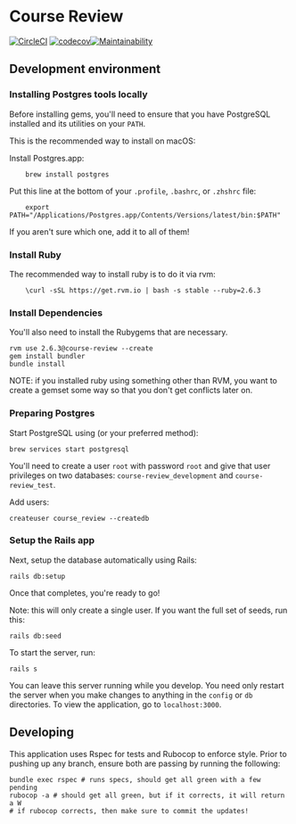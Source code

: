 # Course Review

[![CircleCI](https://circleci.com/gh/jmkoni/course_review/tree/master.svg?style=svg)](https://circleci.com/gh/jmkoni/course_review/tree/master) [![codecov](https://codecov.io/gh/jmkoni/course_review/branch/master/graph/badge.svg)](https://codecov.io/gh/jmkoni/course_review)[![Maintainability](https://api.codeclimate.com/v1/badges/9934c56b219099882c0f/maintainability)](https://codeclimate.com/github/jmkoni/course_review/maintainability)

## Development environment

### Installing Postgres tools locally

Before installing gems, you'll need to ensure that you have PostgreSQL
installed and its utilities on your `PATH`.

This is the recommended way to install on macOS:

Install Postgres.app:

        brew install postgres

Put this line at the bottom of your `.profile`, `.bashrc`, or `.zhshrc` file:

        export PATH="/Applications/Postgres.app/Contents/Versions/latest/bin:$PATH"

If you aren't sure which one, add it to all of them!

### Install Ruby

The recommended way to install ruby is to do it via rvm:

        \curl -sSL https://get.rvm.io | bash -s stable --ruby=2.6.3

### Install Dependencies

You'll also need to install the Rubygems that are necessary.

    rvm use 2.6.3@course-review --create
    gem install bundler
    bundle install

NOTE: if you installed ruby using something other than RVM, you want to create a gemset some way so that you don't get conflicts later on.

### Preparing Postgres

Start PostgreSQL using (or your preferred method):

    brew services start postgresql

You'll need to create a user `root` with password `root` and give that user
privileges on two databases: `course-review_development` and `course-review_test`.

Add users:

    createuser course_review --createdb

### Setup the Rails app

Next, setup the database automatically using Rails:

    rails db:setup

Once that completes, you're ready to go!

Note: this will only create a single user. If you want the full set of seeds, run this:

    rails db:seed

To start the server, run:

    rails s

You can leave this server running while you develop. You need only restart the
server when you make changes to anything in the `config` or `db` directories. To view the application, go to `localhost:3000`.

## Developing

This application uses Rspec for tests and Rubocop to enforce style. Prior to pushing up any branch, ensure both are passing by running the following:

    bundle exec rspec # runs specs, should get all green with a few pending
    rubocop -a # should get all green, but if it corrects, it will return a W
    # if rubocop corrects, then make sure to commit the updates!

